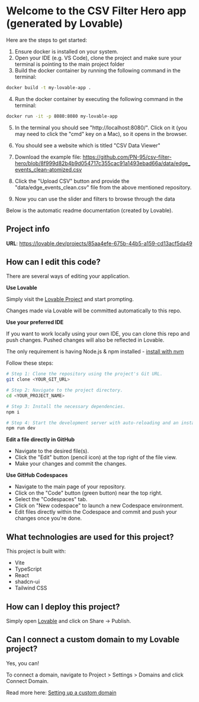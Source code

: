 # Welcome to the CSV Filter Hero app (generated by Lovable)

Here are the steps to get started:

1) Ensure docker is installed on your system.
2) Open your IDE (e.g. VS Code), clone the project and make sure your terminal is pointing to the main project folder
3) Build the docker container by running the following command in the terminal:

```sh
docker build -t my-lovable-app .
```

4) Run the docker container by executing the following command in the terminal:

```sh
docker run -it -p 8080:8080 my-lovable-app
```

5) In the terminal you should see "http://localhost:8080/". Click on it (you may need to click the "cmd" key on a Mac), so it opens in the browser.

6) You should see a website which is titled "CSV Data Viewer"

7) Download the example file: https://github.com/PN-95/csv-filter-hero/blob/8f999d82b4b9d054717c355cac91a1493ebad66a/data/edge_events_clean-atomized.csv

8) Click the "Upload CSV" button and provide the "data/edge_events_clean.csv" file from the above mentioned repository.

9) Now you can use the slider and filters to browse through the data


Below is the automatic readme documentation (created by Lovable).

## Project info

**URL**: https://lovable.dev/projects/85aa4efe-675b-44b5-a159-cd13acf5da49

## How can I edit this code?

There are several ways of editing your application.

**Use Lovable**

Simply visit the [Lovable Project](https://lovable.dev/projects/85aa4efe-675b-44b5-a159-cd13acf5da49) and start prompting.

Changes made via Lovable will be committed automatically to this repo.

**Use your preferred IDE**

If you want to work locally using your own IDE, you can clone this repo and push changes. Pushed changes will also be reflected in Lovable.

The only requirement is having Node.js & npm installed - [install with nvm](https://github.com/nvm-sh/nvm#installing-and-updating)

Follow these steps:

```sh
# Step 1: Clone the repository using the project's Git URL.
git clone <YOUR_GIT_URL>

# Step 2: Navigate to the project directory.
cd <YOUR_PROJECT_NAME>

# Step 3: Install the necessary dependencies.
npm i

# Step 4: Start the development server with auto-reloading and an instant preview.
npm run dev
```

**Edit a file directly in GitHub**

- Navigate to the desired file(s).
- Click the "Edit" button (pencil icon) at the top right of the file view.
- Make your changes and commit the changes.

**Use GitHub Codespaces**

- Navigate to the main page of your repository.
- Click on the "Code" button (green button) near the top right.
- Select the "Codespaces" tab.
- Click on "New codespace" to launch a new Codespace environment.
- Edit files directly within the Codespace and commit and push your changes once you're done.

## What technologies are used for this project?

This project is built with:

- Vite
- TypeScript
- React
- shadcn-ui
- Tailwind CSS

## How can I deploy this project?

Simply open [Lovable](https://lovable.dev/projects/85aa4efe-675b-44b5-a159-cd13acf5da49) and click on Share -> Publish.

## Can I connect a custom domain to my Lovable project?

Yes, you can!

To connect a domain, navigate to Project > Settings > Domains and click Connect Domain.

Read more here: [Setting up a custom domain](https://docs.lovable.dev/features/custom-domain#custom-domain)

